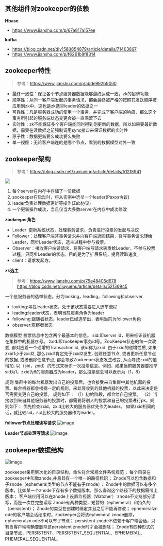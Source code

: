 ## 其他组件对zookeeper的依赖
**Hbase**
- https://www.jianshu.com/p/67a817a157ee

**kafka**
- https://blog.csdn.net/dly1580854879/article/details/71403867
- https://www.jianshu.com/p/f6261b8f8314

## zookeeper特性
> 参考：https://www.jianshu.com/p/abde992b9060

- 最终一致性：保证各个节点服务器数据能够最终达成一致，zk的招牌功能
- 顺序性：从同一客户端发起的事务请求，都会最终被严格的按照其发送顺序被应用到zk中，这也是zk选举leader的依据之一
- 可靠性：凡是服务器成功的使用一个事务，并完成了客户端的响应，那么这个事务所引起的服务端状态变更会被一直保留下去
- 实时性：zk不能保证多个客户端能同时得到刚更新的数据，所以如果要最新数据，需要在读数据之前强制调用sync接口来保证数据的实时性
- 原子性：数据更新要么成功要么失败
- 单一视图：无论客户端连的是哪个节点，看到的数据模型对外一致

## zookeeper架构
> 参考：https://blog.csdn.net/xuxiuning/article/details/51218941

![](http://www.aboutyun.com/data/attachment/forum/201405/15/103609wrmh43zzbz9h13ur.jpg)

1. 每个server在内存中存储了一份数据
2. zookeeper在启动时，将从实例中选举一个leader(Paxos协议)
3. leader负责处理数据更新等操作(Zab协议)
4. 一个更新操作成功，当且仅当大多数server在内存中成功修改

**zookeeper角色**
- Leader: 更新系统状态，处理事务请求，负责进行投票的发起与决议
- Follower：处理客户端非事务请求并向客户端返回结果，将写事务请求转给Leader，同步Leader状态，选主过程中参与投票。
- Observer：接收客户端读请求，将客户端写请求转发给Leader，不参与投票过程，只同步Leader的状态。目的是为了扩展系统，提高读取速度。
- client：请求发起方。

**zk选主**
> 参考：https://www.jianshu.com/p/75e48405d678
https://blog.csdn.net/liuyuehu/article/details/52136945

一个是服务器的选举状态，分为looking，leading，following和observer
- looking:寻找leader状态，处于该状态需要进入选举流程
- leading:leader状态，表明当前服务角色为leader
- following:跟随者状态，leader已经选举出，表明当前为follower角色
- observer:观察者状态

数据模型
投票信息中包含两个最基本的信息。
sid:即server id，用来标识该机器在集群中的机器序号。
zxid:即zookeeper事务id号。ZooKeeper状态的每一次改变, 都对应着一个递增的Transaction id, 该id称为zxid. 由于zxid的递增性质, 如果zxid1小于zxid2, 那么zxid1肯定先于zxid2发生. 创建任意节点, 或者更新任意节点的数据, 或者删除任意节点, 都会导致Zookeeper状态发生改变, 从而导致zxid的值增加.
以（sid，zxid）的形式来标识一次投票信息。例如，如果当前服务器要推举sid为1，zxid为8的服务器成为leader，那么投票信息可以表示为（1，8）

规则
集群中的每台机器发出自己的投票后，也会接受来自集群中其他机器的投票。每台机器都会根据一定的规则，来处理收到的其他机器的投票，以此来决定是否需要变更自己的投票。
规则如下：
（1）初始阶段，都会给自己投票。
（2）当接收到来自其他服务器的投票时，都需要将别人的投票和自己的投票进行pk，规则如下：
优先检查zxid。zxid比较大的服务器优先作为leader。
如果zxid相同的话，就比较sid，sid比较大的服务器作为leader。

**follower节点处理读写请求**
![image](https://user-images.githubusercontent.com/18415138/46254621-8c394e00-c4c4-11e8-9bd4-21ddd12b7a2f.png)

**Leader节点处理写请求**
![image](https://user-images.githubusercontent.com/18415138/46254634-af63fd80-c4c4-11e8-92fa-600aa1619eeb.png)

## zookeeper数据结构
![image](https://user-images.githubusercontent.com/18415138/46254653-f520c600-c4c4-11e8-8934-1533ea9ab61d.png)

zookeeper采用层次化的目录结构，命名符合常规文件系统规范； 
每个目录在zookeeper中叫做znode,并且其有一个唯一的路径标识； 
Znode可以包含数据和子znode（ephemeral类型的节点不能有子znode）； 
Znode中的数据可以有多个版本，比如某一个znode下存有多个数据版本，那么查询这个路径下的数据需带上版本； 
客户端应用可以在znode上设置监视器（Watcher） 
znode不支持部分读写，而是一次性完整读写 
Znode有两种类型，短暂的（ephemeral）和持久的（persistent）； 
Znode的类型在创建时确定并且之后不能再修改； 
ephemeralzn ode的客户端会话结束时，zookeeper会将该ephemeral znode删除，ephemeralzn ode不可以有子节点； 
persistent znode不依赖于客户端会话，只有当客户端明确要删除该persistent znode时才会被删除； 
Znode有四种形式的目录节点，PERSISTENT、PERSISTENT_SEQUENTIAL、EPHEMERAL、PHEMERAL_SEQUENTIAL。             
